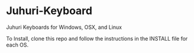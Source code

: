 # Juhuri-Keyboard
Juhuri Keyboards for Windows, OSX, and Linux

To Install, clone this repo and follow the instructions in the INSTALL file for each OS.
